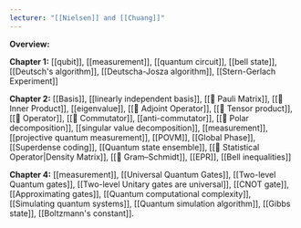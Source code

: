 ```yaml
---
lecturer: "[[Nielsen]] and [[Chuang]]"
---
```

**Overview:** 

**Chapter 1:** [[qubit]], [[measurement]], [[quantum circuit]], [[bell state]], [[Deutsch's algorithm]], [[Deutscha-Josza algorithm]], [[Stern-Gerlach Experiment]]

**Chapter 2:** [[Basis]], [[linearly independent basis]], [[📘 Pauli Matrix]], [[📘 Inner Product]], [[eigenvalue]], [[📘 Adjoint Operator]], [[📘 Tensor product]], [[📘 Operator]], [[📘 Commutator]], [[anti-commutator]], [[📙 Polar decomposition]], [[singular value decomposition]], [[measurement]], [[projective quantum measurement]], [[POVM]], [[Global Phase]], [[Superdense coding]], [[Quantum state ensemble]], [[📘 Statistical Operator|Density Matrix]], [[📙 Gram–Schmidt]], [[EPR]], [[Bell inequalities]]

**Chapter 4:** [[measurement]], [[Universal Quantum Gates]], [[Two-level Quantum gates]], [[Two-level Unitary gates are universal]], [[CNOT gate]], [[Approximating gates]], [[Quantum computational complexity]], [[Simulating quantum systems]], [[Quantum simulation algorithm]], [[Gibbs state]], [[Boltzmann's constant]].